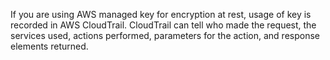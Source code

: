 If you are using AWS managed key for encryption at rest, usage of key is recorded in AWS CloudTrail. CloudTrail can tell who made the request, the services used, actions performed, parameters for the action, and response elements returned.